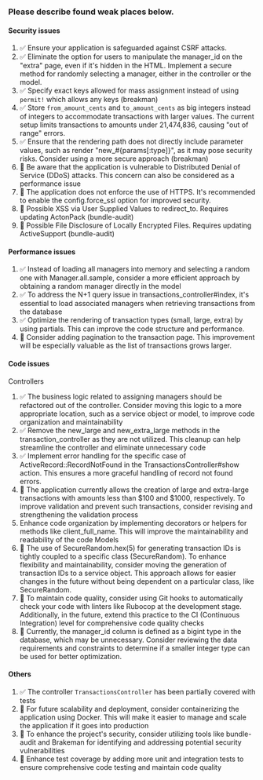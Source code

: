 ### Please describe found weak places below.

#### Security issues

1. ✅ Ensure your application is safeguarded against CSRF attacks.
2. ✅ Eliminate the option for users to manipulate the manager_id on the "extra" page, even if it's hidden in the HTML. Implement a secure method for randomly selecting a manager, either in the controller or the model.
3. ✅ Specify exact keys allowed for mass assignment instead of using `permit!` which allows any keys (breakman)
4. ✅ Store `from_amount_cents` and `to_amount_cents` as big integers instead of integers to accommodate transactions with larger values. The current setup limits transactions to amounts under 21,474,836, causing "out of range" errors.
5. ✅ Ensure that the rendering path does not directly include parameter values, such as render "new_#{params[:type]}", as it may pose security risks. Consider using a more secure approach (breakman)
6. 🔳️ Be aware that the application is vulnerable to Distributed Denial of Service (DDoS) attacks. This concern can also be considered as a performance issue
7. 🔳️ The application does not enforce the use of HTTPS. It's recommended to enable the config.force_ssl option for improved security.
8. 🔳️ Possible XSS via User Supplied Values to redirect_to. Requires updating ActonPack (bundle-audit)
9. 🔳️ Possible File Disclosure of Locally Encrypted Files. Requires updating ActiveSupport (bundle-audit)

#### Performance issues

1. ✅ Instead of loading all managers into memory and selecting a random one with Manager.all.sample, consider a more efficient approach by obtaining a random manager directly in the model
2. ✅ To address the N+1 query issue in transactions_controller#index, it's essential to load associated managers when retrieving transactions from the database
3. ✅ Optimize the rendering of transaction types (small, large, extra) by using partials. This can improve the code structure and performance.
4. 🔳️ Consider adding pagination to the transaction page. This improvement will be especially valuable as the list of transactions grows larger.

#### Code issues

Controllers
1. ✅ The business logic related to assigning managers should be refactored out of the controller. Consider moving this logic to a more appropriate location, such as a service object or model, to improve code organization and maintainability
2. ✅ Remove the new_large and new_extra_large methods in the transaction_controller as they are not utilized. This cleanup can help streamline the controller and eliminate unnecessary code
3. ✅ Implement error handling for the specific case of ActiveRecord::RecordNotFound in the TransactionsController#show action. This ensures a more graceful handling of record not found errors.
4. 🔳️ The application currently allows the creation of large and extra-large transactions with amounts less than $100 and $1000, respectively. To improve validation and prevent such transactions, consider revising and strengthening the validation process
5. Enhance code organization by implementing decorators or helpers for methods like client_full_name. This will improve the maintainability and readability of the code
Models
6. 🔳️ The use of SecureRandom.hex(5) for generating transaction IDs is tightly coupled to a specific class (SecureRandom). To enhance flexibility and maintainability, consider moving the generation of transaction IDs to a service object. This approach allows for easier changes in the future without being dependent on a particular class, like SecureRandom.
7. 🔳️ To maintain code quality, consider using Git hooks to automatically check your code with linters like Rubocop at the development stage. Additionally, in the future, extend this practice to the CI (Continuous Integration) level for comprehensive code quality checks
8. 🔳️ Currently, the manager_id column is defined as a bigint type in the database, which may be unnecessary. Consider reviewing the data requirements and constraints to determine if a smaller integer type can be used for better optimization.


#### Others

1. ✅ The controller `TransactionsController` has been partially covered with tests
2. 🔳️ For future scalability and deployment, consider containerizing the application using Docker. This will make it easier to manage and scale the application if it goes into production
3. 🔳️ To enhance the project's security, consider utilizing tools like bundle-audit and Brakeman for identifying and addressing potential security vulnerabilities
4. 🔳️ Enhance test coverage by adding more unit and integration tests to ensure comprehensive code testing and maintain code quality
